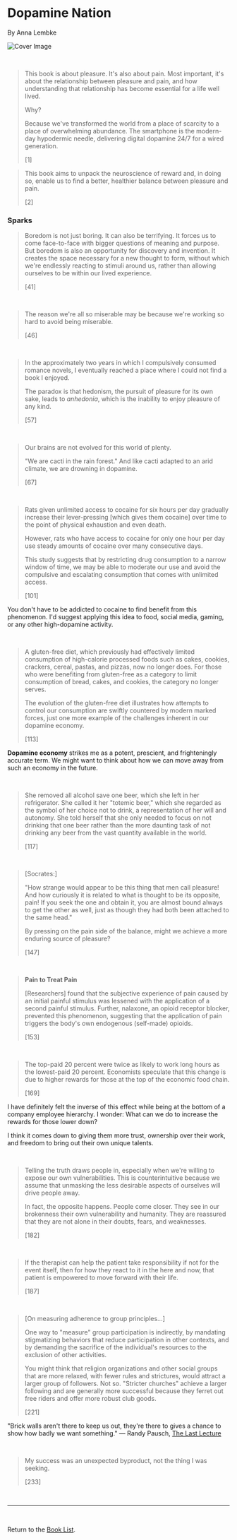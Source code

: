 # Dopamine Nation

By Anna Lembke

![Cover Image](dopamine_nation.png)

<br/>

> This book is about pleasure. It's also about pain. Most important, it's about the relationship between pleasure and pain, and how understanding that relationship has become essential for a life well lived.
>
> Why?
>
> Because we've transformed the world from a place of scarcity to a place of overwhelming abundance. The smartphone is the modern-day hypodermic needle, delivering digital dopamine 24/7 for a wired generation.
>
> [1]

> This book aims to unpack the neuroscience of reward and, in doing so, enable us to find a better, healthier balance between pleasure and pain.
>
> [2]

### Sparks

> Boredom is not just boring. It can also be terrifying. It forces us to come face-to-face with bigger questions of meaning and purpose. But boredom is also an opportunity for discovery and invention. It creates the space necessary for a new thought to form, without which we're endlessly reacting to stimuli around us, rather than allowing ourselves to be within our lived experience.
>
> [41]

<br/>

> The reason we're all so miserable may be because we're working so hard to avoid being miserable.
>
> [46]

<br/>

> In the approximately two years in which I compulsively consumed romance novels, I eventually reached a place where I could not find a book I enjoyed.
>
> The paradox is that hedonism, the pursuit of pleasure for its own sake, leads to *anhedonia*, which is the inability to enjoy pleasure of any kind.
>
> [57]

<br/>

> Our brains are not evolved for this world of plenty.
>
> "We are cacti in the rain forest." And like cacti adapted to an arid climate, we are drowning in dopamine.
>
> [67]

<br/>

> Rats given unlimited access to cocaine for six hours per day gradually increase their lever-pressing [which gives them cocaine] over time to the point of physical exhaustion and even death.
>
> However, rats who have access to cocaine for only one hour per day use steady amounts of cocaine over many consecutive days.
>
> This study suggests that by restricting drug consumption to a narrow window of time, we may be able to moderate our use and avoid the compulsive and escalating consumption that comes with unlimited access.
>
> [101]

You don't have to be addicted to cocaine to find benefit from this phenomenon. I'd suggest applying this idea to food, social media, gaming, or any other high-dopamine activity.

<br/>

> A gluten-free diet, which previously had effectively limited consumption of high-calorie processed foods such as cakes, cookies, crackers, cereal, pastas, and pizzas, now no longer does. For those who were benefiting from gluten-free as a category to limit consumption of bread, cakes, and cookies, the category no longer serves.
>
> The evolution of the gluten-free diet illustrates how attempts to control our consumption are swiftly countered by modern marked forces, just one more example of the challenges inherent in our dopamine economy.
>
> [113]

**Dopamine economy** strikes me as a potent, prescient, and frighteningly accurate term. We might want to think about how we can move away from such an economy in the future.

<br/>

> She removed all alcohol save one beer, which she left in her refrigerator. She called it her "totemic beer," which she regarded as the symbol of her choice not to drink, a representation of her will and autonomy. She told herself that she only needed to focus on not drinking that one beer rather than the more daunting task of not drinking any beer from the vast quantity available in the world.
>
> [117]

<br/>

> [Socrates:]
>
> "How strange would appear to be this thing that men call pleasure! And how curiously it is related to what is thought to be its opposite, pain! If you seek the one and obtain it, you are almost bound always to get the other as well, just as though they had both been attached to the same head."
>
> By pressing on the pain side of the balance, might we achieve a more enduring source of pleasure?
>
> [147]

<br/>

> **Pain to Treat Pain**
>
> [Researchers] found that the subjective experience of pain caused by an initial painful stimulus was lessened with the application of a second painful stimulus. Further, nalaxone, an opioid receptor blocker, prevented this phenomenon, suggesting that the application of pain triggers the body's own endogenous (self-made) opioids.
>
> [153]

<br/>

> The top-paid 20 percent were twice as likely to work long hours as the lowest-paid 20 percent. Economists speculate that this change is due to higher rewards for those at the top of the economic food chain.
>
> [169]

I have definitely felt the inverse of this effect while being at the bottom of a company employee hierarchy. I wonder: What can we do to increase the rewards for those lower down?

I think it comes down to giving them more trust, ownership over their work, and freedom to bring out their own unique talents.

<br/>

> Telling the truth draws people in, especially when we're willing to expose our own vulnerabilities. This is counterintuitive because we assume that unmasking the less desirable aspects of ourselves will drive people away.
>
> In fact, the opposite happens. People come closer. They see in our brokenness their own vulnerability and humanity. They are reassured that they are not alone in their doubts, fears, and weaknesses.
>
> [182]

<br/>

> If the therapist can help the patient take responsibility if not for the event itself, then for how they react to it in the here and now, that patient is empowered to move forward with their life.
>
> [187]

<br/>

> [On measuring adherence to group principles...]
>
> One way to "measure" group participation is indirectly, by mandating stigmatizing behaviors that reduce participation in other contexts, and by demanding the sacrifice of the individual's resources to the exclusion of other activities.
>
> You might think that religion organizations and other social groups that are more relaxed, with fewer rules and strictures, would attract a larger group of followers. Not so. "Stricter churches" achieve a larger following and are generally more successful because they ferret out free riders and offer more robust club goods.
>
> [221]

"Brick walls aren't there to keep us out, they're there to gives a chance to show how badly we want something." — Randy Pausch, [The Last Lecture](the_last_lecture.md)

<br/>

> My success was an unexpected byproduct, not the thing I was seeking.
>
> [233]

<br/>

---

<br/>

Return to the [Book List](Readme.md#book-list).
